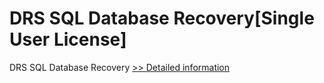 # DRS SQL Database Recovery[Single User License]
DRS SQL Database Recovery
[>> Detailed information](https://secure.shareit.com/shareit/product.html?productid=301004383&affiliateid=200057808)
